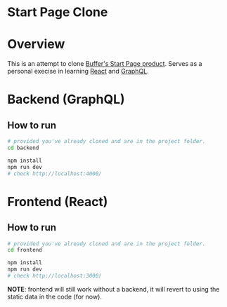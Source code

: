 # Start Page Clone

# Overview

This is an attempt to clone [Buffer's Start Page product](https://buffer.com/start-page). Serves as a personal execise in learning [React](https://reactjs.org/) and [GraphQL](https://graphql.org/).

# Backend (GraphQL)

## How to run

```sh
# provided you've already cloned and are in the project folder.
cd backend

npm install
npm run dev
# check http://localhost:4000/
```

# Frontend (React)

## How to run

```sh
# provided you've already cloned and are in the project folder.
cd frontend

npm install
npm run dev
# check http://localhost:3000/
```

**NOTE**: frontend will still work without a backend, it will revert to using the static data in the code (for now).

